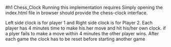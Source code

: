 #h1 Chess_Clock
Running this implementation requires Simply opening the index.html file in browser should provide the chess-clock interface.

Left side clock is for player 1 and Right side clock is for Player 2. Each player has 4 minutes time to make his.her move and hit his/her own clock. if a plyer fails to make a move within 4 minutes the other player wins.
After each game the clock has to be reset before starting another game